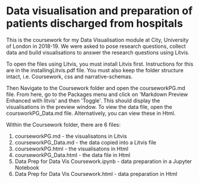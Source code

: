 # Data visualisation and preparation of patients discharged from hospitals

This is the coursework for my Data Visualisation module at City, University of London in 2018-19. We were asked to pose research questions, collect data and build visualisations to answer the research questions using Litvis.

To open the files using Litvis, you must install Litvis first. Instructions for this are in the installingLitvis.pdf file. You must also keep the folder structure intact, i.e. Coursework, css and narrative-schemas.

Then Navigate to the Coursework folder and open the courseworkPG.md file. From here, go to the Packages menu and click on 'Markdown Preview Enhanced with litvis' and then 'Toggle'. This should display the visualisations in the preview window. To view the data file, open the coursworkPG_Data.md file. Alternatively, you can view these in Html.

Within the Coursework folder, there are 6 files:
1) courseworkPG.md - the visualisatons in Litvis
2) courseworkPG_Data.md - the data copied into a Litvis file
3) courseworkPG.html - the visualisatons in Html
4) courseworkPG_Data.html - the data file in Html
5) Data Prep for Data Vis Coursework.ipynb - data preparation in a Jupyter Notebook
6) Data Prep for Data Vis Coursework.html - data preparation in Html
